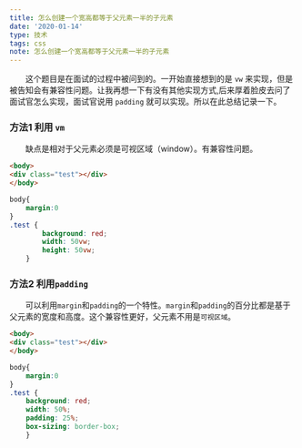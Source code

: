 ```yaml
---
title: 怎么创建一个宽高都等于父元素一半的子元素
date: '2020-01-14'
type: 技术
tags: css
note: 怎么创建一个宽高都等于父元素一半的子元素
---
```


&#8195;&#8195;这个题目是在面试的过程中被问到的。一开始直接想到的是 `vw` 来实现，但是被告知会有兼容性问题。让我再想一下有没有其他实现方式,后来厚着脸皮去问了面试官怎么实现，面试官说用 `padding` 就可以实现。所以在此总结记录一下。

### 方法1 利用 `vm` 
&#8195;&#8195;缺点是相对于父元素必须是可视区域（window）。有兼容性问题。
```html
<body>
<div class="test"></div>
</body>
```
```css
body{
    margin:0
}
.test {
        background: red;
        width: 50vw;
        height: 50vw;
    }
```
### 方法2 利用`padding`
&#8195;&#8195;可以利用`margin`和`padding`的一个特性。`margin`和`padding`的百分比都是基于父元素的宽度和高度。这个兼容性更好，父元素不用是`可视区域`。
```html
<body>
<div class="test"></div>
</body>
```
```css
body{
    margin:0
}
.test {
    background: red;
    width: 50%;
    padding: 25%;
    box-sizing: border-box;
    }
```